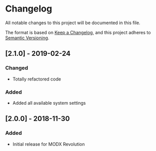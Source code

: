 # Changelog
All notable changes to this project will be documented in this file.

The format is based on [Keep a Changelog](https://keepachangelog.com/en/1.0.0/),
and this project adheres to [Semantic Versioning](https://semver.org/spec/v2.0.0.html).

## [2.1.0] - 2019-02-24
### Changed
- Totally refactored code
### Added
- Added all available system settings

## [2.0.0] - 2018-11-30
### Added
- Initial release for MODX Revolution
